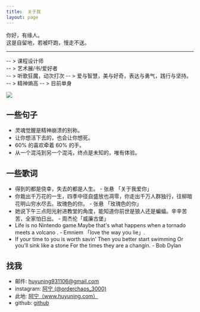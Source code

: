 ```yaml
---
title:  关于我
layout: page
---
```


你好，有缘人。    
这是自留地，若被吓跑，慢走不送。 

---
-- > 课程设计师    
-- > 艺术展/书/爱好者  
-- > 听歌狂魔，动次打次
-- > 爱与智慧，美与好奇，表达与勇气，践行与坚持。
-- > 精神熵高 
-- > 目前单身

![](https://user-images.githubusercontent.com/20737239/61613359-b9453000-ac93-11e9-9e19-839a9d5bd20c.jpg)

   
## 一些句子
   - 灵魂觉醒是精神崩溃的别称。
   - 让你想活下去的，也会让你想死。
   - 60% 的喜欢牵着 60% 的手。
   - 从一个混沌到另一个混沌，终点是未知的，唯有体验。
 
## 一些歌词

  - 得到的都是侥幸，失去的都是人生。 - 张悬 「关于我爱你」
  - 你栽出千万花的一生，四季中径自盛放也凋零，你走出千万人群独行，往柳暗花明山穷水尽去。玫瑰色的你。 - 张悬 「玫瑰色的你」
  - 她说下午三点阳光射进教堂的角度，能知道你前世是狼人还是蝙蝠。辛辛苦苦，全家怕日出。 - 周杰伦「威廉古堡」
  - Life is no Nintendo game.Maybe that's what happens when a tornado meets a volcano . - Emniem 「love the way you lie」.
  - If your time to you is worth savin’ Then you better start swimming Or you’ll sink like a stone For the times they are a changin.  -   Bob Dylan
  
## 找我

* 邮件: <i class="fa fa-envelope"></i>huyuning931106@gmail.com
* instagram:  [阿宁 (@orderchaos_3000)](https://www.instagram.com/orderchaos_3000/)
* 此地: <i class="fa fa-pencil"></i><a href="http://www.huyuning.com" target="_blank" title="我的个人博客">阿宁（www.huyuning.com）</a>
* github: <i class="fa fa-github"></i><a href="http://www.github.com/orderchaos3000/" target="_blank" title=" 阿宁 的 github"> github </a>


